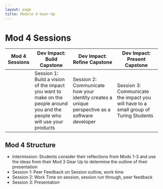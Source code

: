 ```yaml
---
layout: page
title: Module 4 Gear-Up
---
```


# Mod 4 Sessions

|  Mod 4 Sessions | Dev Impact: Build Capstone   | Dev Impact: Refine Capstone   | Dev Impact: Present Capstone  |
|---|---|---|---|
|   |  Session 1: Build a vision of the impact you want to make on the people around you and the people who will use your products | Session 2: Communicate how your identity creates a unique perspective as a software developer   | Session 3: Communicate the impact you will have to a small group of Turing Students   |   |

## Mod 4 Structure
 
- Intermission:  Students consider their reflections from Mods 1-3 and use the ideas from their Mod 3 Gear Up to determine the outline of their presentation
- Session 1: Peer Feedback on Session outline, work time
- Session 2: Work Time on session, session run through, peer feedback
- Session 3: Presentation
